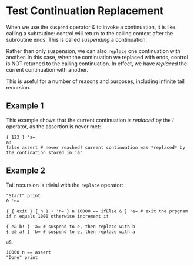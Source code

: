 # Test Continuation Replacement

When we use the `suspend` operator *&* to invoke a continuation, it is
like calling a subroutine: control will return to the
calling context after the subroutine ends. This is
called *suspending* a continuation.  

Rather than only suspension, we can also `replace` one
continuation with another. In this case, when the continuation
we replaced with ends, control is NOT returned to the calling
continuation. In effect, we have *replaced* the current
continuation with another.  

This is useful for a number of reasons and purposes, including
infinite tail recursion.  

## Example 1
This example shows that the current continuation is *replaced* by the *!* operator, as the assertion is never met:
```pi
{ 123 } 'a=
a!
false assert # never reached! current continuation was *replaced* by the contination stored in 'a'

```

## Example 2
Tail recursion is trivial with the `replace` operator:
```pi
"Start" print
0 'n=

{ { exit } { n 1 + 'n= } n 10000 == ifElse & } 'e= # exit the prpgram if n equals 1000 otherwise increment it

{ e& b! } 'a= # suspend to e, then replace with b
{ e& a! } 'b= # suspend to e, then replace with a

a&

10000 n == assert
"Done" print
```
